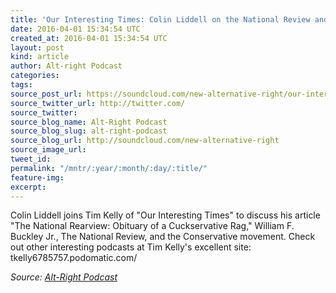 ```yaml
---
title: 'Our Interesting Times: Colin Liddell on the National Review and Cuckservatism'
date: 2016-04-01 15:34:54 UTC
created_at: 2016-04-01 15:34:54 UTC
layout: post
kind: article
author: Alt-right Podcast
categories: 
tags: 
source_post_url: https://soundcloud.com/new-alternative-right/our-interesting-times-colin-liddell-on-the-national-review-and-cuckservatism
source_twitter_url: http://twitter.com/
source_twitter: 
source_blog_name: Alt-Right Podcast
source_blog_slug: alt-right-podcast
source_blog_url: http://soundcloud.com/new-alternative-right
source_image_url: 
tweet_id: 
permalink: "/mntr/:year/:month/:day/:title/"
feature-img: 
excerpt: 
---
```

Colin Liddell joins Tim Kelly of "Our Interesting Times" to discuss his article "The National Rearview: Obituary of a Cuckservative Rag," William F. Buckley Jr., The National Review, and the Conservative movement. Check out other interesting podcasts at Tim Kelly's excellent site: tkelly6785757.podomatic.com/<div class="">
    <i>Source: <a href="http://soundcloud.com/new-alternative-right">Alt-Right Podcast</a></i>
</div>

